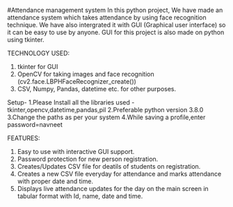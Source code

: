 #Attendance management system
In this python project, We have made an attendance system which takes attendance by using face recognition technique. We have also intergrated it with GUI (Graphical user interface) so it can be easy to use by anyone. GUI for this project is also made on python using tkinter.

TECHNOLOGY USED:
1) tkinter for GUI
2) OpenCV for taking images and face recognition (cv2.face.LBPHFaceRecognizer_create())
3) CSV, Numpy, Pandas, datetime etc. for other purposes.

Setup-
1.Please Install all the libraries used -tkinter,opencv,datetime,pandas,pil
2.Preferable python version 3.8.0
3.Change the paths as per your system
4.While saving a profile,enter password=navneet

FEATURES:
1) Easy to use with interactive GUI support.
2) Password protection for new person registration.
3) Creates/Updates CSV file for deatils of students on registration.
4) Creates a new CSV file everyday for attendance and marks attendance with proper date and time.
5) Displays live attendance updates for the day on the main screen in tabular format with Id, name, date and time.

